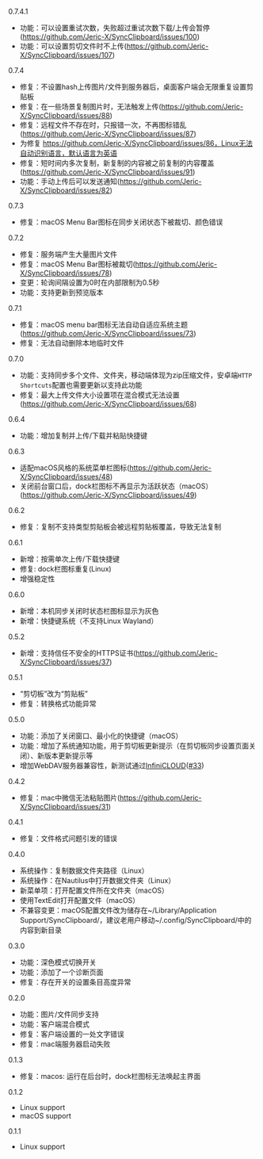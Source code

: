 0.7.4.1
- 功能：可以设置重试次数，失败超过重试次数下载/上传会暂停(https://github.com/Jeric-X/SyncClipboard/issues/100)
- 功能：可以设置剪切文件时不上传(https://github.com/Jeric-X/SyncClipboard/issues/107)

0.7.4
- 修复：不设置hash上传图片/文件到服务器后，桌面客户端会无限重复设置剪贴板
- 修复：在一些场景复制图片时，无法触发上传(https://github.com/Jeric-X/SyncClipboard/issues/88)
- 修复：远程文件不存在时，只报错一次，不再图标错乱(https://github.com/Jeric-X/SyncClipboard/issues/87)
- 为修复 https://github.com/Jeric-X/SyncClipboard/issues/86，Linux无法自动识别语言，默认语言为英语
- 修复：短时间内多次复制，新复制的内容被之前复制的内容覆盖(https://github.com/Jeric-X/SyncClipboard/issues/91)
- 功能：手动上传后可以发送通知(https://github.com/Jeric-X/SyncClipboard/issues/82)

0.7.3
- 修复：macOS Menu Bar图标在同步关闭状态下被裁切、颜色错误

0.7.2
- 修复：服务端产生大量图片文件
- 修复：macOS Menu Bar图标被裁切(https://github.com/Jeric-X/SyncClipboard/issues/78)
- 变更：轮询间隔设置为0时在内部限制为0.5秒
- 功能：支持更新到预览版本

0.7.1
- 修复：macOS menu bar图标无法自动自适应系统主题(https://github.com/Jeric-X/SyncClipboard/issues/73)
- 修复：无法自动删除本地临时文件

0.7.0
- 功能：支持同步多个文件、文件夹，移动端体现为zip压缩文件，安卓端`HTTP Shortcuts`配置也需要更新以支持此功能
- 修复：最大上传文件大小设置项在混合模式无法设置(https://github.com/Jeric-X/SyncClipboard/issues/68)

0.6.4
- 功能：增加复制并上传/下载并粘贴快捷键

0.6.3
- 适配macOS风格的系统菜单栏图标(https://github.com/Jeric-X/SyncClipboard/issues/48)
- 关闭前台窗口后，dock栏图标不再显示为活跃状态（macOS）(https://github.com/Jeric-X/SyncClipboard/issues/49)

0.6.2
- 修复：复制不支持类型剪贴板会被远程剪贴板覆盖，导致无法复制

0.6.1
- 新增：按需单次上传/下载快捷键
- 修复: dock栏图标重复(Linux)
- 增强稳定性

0.6.0
- 新增：本机同步关闭时状态栏图标显示为灰色
- 新增：快捷键系统（不支持Linux Wayland）

0.5.2
- 新增：支持信任不安全的HTTPS证书(https://github.com/Jeric-X/SyncClipboard/issues/37)

0.5.1
- “剪切板”改为“剪贴板”
- 修复：转换格式功能异常

0.5.0
- 功能：添加了关闭窗口、最小化的快捷键（macOS）
- 功能：增加了系统通知功能，用于剪切板更新提示（在剪切板同步设置页面关闭）、新版本更新提示等
- 增加WebDAV服务器兼容性，新测试通过[InfiniCLOUD](https://infini-cloud.net/en/)([#33](https://github.com/Jeric-X/SyncClipboard/issues/33))

0.4.2
- 修复：mac中微信无法粘贴图片(https://github.com/Jeric-X/SyncClipboard/issues/31)

0.4.1
- 修复：文件格式问题引发的错误

0.4.0
- 系统操作：复制数据文件夹路径（Linux）
- 系统操作：在Nautilus中打开数据文件夹（Linux）
- 新菜单项：打开配置文件所在文件夹（macOS）
- 使用TextEdit打开配置文件（macOS）
- 不兼容变更：macOS配置文件改为储存在~/Library/Application Support/SyncClipboard/，建议老用户移动~/.config/SyncClipboard/中的内容到新目录

0.3.0
- 功能：深色模式切换开关
- 功能：添加了一个诊断页面
- 修复：存在开关的设置条目高度异常

0.2.0
- 功能：图片/文件同步支持
- 功能：客户端混合模式
- 修复：客户端设置的一处文字错误
- 修复：mac端服务器启动失败

0.1.3
- 修复：macos: 运行在后台时，dock栏图标无法唤起主界面

0.1.2
- Linux support
- macOS support

0.1.1
- Linux support